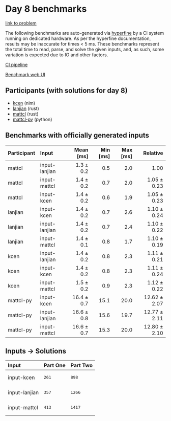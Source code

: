 # Day 8 benchmarks

[link to problem](https://adventofcode.com/2024/day/8)

The following benchmarks are auto-generated via
[hyperfine](https://github.com/sharkdp/hyperfine) by a CI system running on
dedicated hardware. As per the hyperfine documentation, results may be
inaccurate for times < 5 ms. These benchmarks represent the total time to read,
parse, and solve the given inputs, and, as such, some variation is expected due
to IO and other factors.

[CI pipeline](http://ci.papercode.net:8080/teams/main/pipelines/aoc2024)

[Benchmark web UI](https://aoc.ancalagon.black)


## Participants (with solutions for day 8)

- [kcen](https://github.com/kcen/aoc2024) (nim)
- [lanjian](https://github.com/lanjian/aoc-2024) (rust)
- [mattcl](https://github.com/mattcl/aoc2024) (rust)
- [mattcl-py](https://github.com/mattcl/aoc2024-py) (python)


## Benchmarks with officially generated inputs

| Participant | Input | Mean [ms] | Min [ms] | Max [ms] | Relative |
|:---|:---|---:|---:|---:|---:|
| mattcl | input-lanjian | 1.3 ± 0.2 | 0.5 | 2.0 | 1.00 |
| mattcl | input-mattcl | 1.4 ± 0.2 | 0.7 | 2.0 | 1.05 ± 0.23 |
| mattcl | input-kcen | 1.4 ± 0.2 | 0.6 | 1.9 | 1.05 ± 0.23 |
| lanjian | input-kcen | 1.4 ± 0.2 | 0.7 | 2.6 | 1.10 ± 0.24 |
| lanjian | input-lanjian | 1.4 ± 0.2 | 0.7 | 2.4 | 1.10 ± 0.22 |
| lanjian | input-mattcl | 1.4 ± 0.1 | 0.8 | 1.7 | 1.10 ± 0.19 |
| kcen | input-lanjian | 1.4 ± 0.2 | 0.8 | 2.3 | 1.11 ± 0.21 |
| kcen | input-kcen | 1.4 ± 0.2 | 0.8 | 2.3 | 1.11 ± 0.24 |
| kcen | input-mattcl | 1.5 ± 0.2 | 0.9 | 2.3 | 1.12 ± 0.22 |
| mattcl-py | input-kcen | 16.4 ± 0.7 | 15.1 | 20.0 | 12.62 ± 2.07 |
| mattcl-py | input-lanjian | 16.6 ± 0.8 | 15.6 | 19.7 | 12.77 ± 2.11 |
| mattcl-py | input-mattcl | 16.6 ± 0.7 | 15.3 | 20.0 | 12.80 ± 2.10 |


## Inputs -> Solutions

| Input | Part One | Part Two |
|:---|:---|:---|
|input-kcen|<pre>261</pre>|<pre>898</pre>|
|input-lanjian|<pre>357</pre>|<pre>1266</pre>|
|input-mattcl|<pre>413</pre>|<pre>1417</pre>|